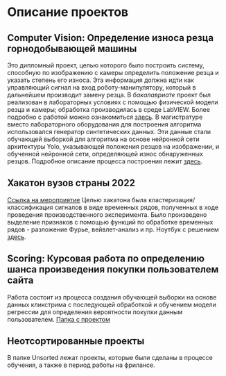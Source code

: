 # Описание проектов

## Computer Vision: Определение износа резца горнодобывающей машины
Это дипломный проект, целью которого было построить систему, способную по изображению с камеры определить положение резца и указать степень его износа. Эта информация должна идти как управляющий сигнал на вход роботу-манипулятору, который в дальнейшем производит замену резца.
В *бакалавриате* проект был реализован в лабораторных условиях с помощью физической модели резца и камеры; обработка производилась в среде LabVIEW. Более подробно с работой можно ознакомиться [здесь](BachelorProject/description/description.md).
В магистратуре вместо лабораторного оборудования для построения алгоритма использовался генератор синтетических данных. Эти данные стали обучающей выборкой для алгоритма на основе нейронной сети архитектуры Yolo, указывающей положения резцов на изображении, и обученной нейронной сети, определяющей износ обнаруженных резцов. Подробное описание процесса построения лежит [здесь](MasterProject/description/description.md).

## Хакатон вузов страны 2022
[Ссылка на мероприятие](https://events.rn.digital/hack/it2022vuz)
Целью хакатона была кластеризация/классификация сигналов в виде временных рядов, полученных в ходе проведения производственного эксперимента. Было произведено выделение признаков с помощью функций по обработке временных рядов - разложение Фурье, вейвлет-анализ и пр. Ноутбук с решением [здесь](Rosneft/main.ipynb).

## Scoring: Курсовая работа по определению шанса произведения покупки пользователем сайта
Работа состоит из процесса создания обучающей выборки на основе данных кликстрима с последующей обработкой и обучением модели регрессии для определения вероятности покупки данным пользователем. [Папка с проектом](CustomerScore)

## Неотсортированные проекты
В папке Unsorted лежат проекты, которые были сделаны в процессе обучения, а также в период работы на фрилансе.